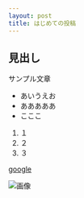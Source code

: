 ```yaml
---
layout: post
title: はじめての投稿
---
```


## 見出し

サンプル文章

- あいうえお
- あああああ
- こここ

1. １
2. ２
3. ３

[google](www.google.co.jp)


![画像](http://plus.appgiga.jp/wp-content/themes/BlueNews/common/images/common/logo.gif)
